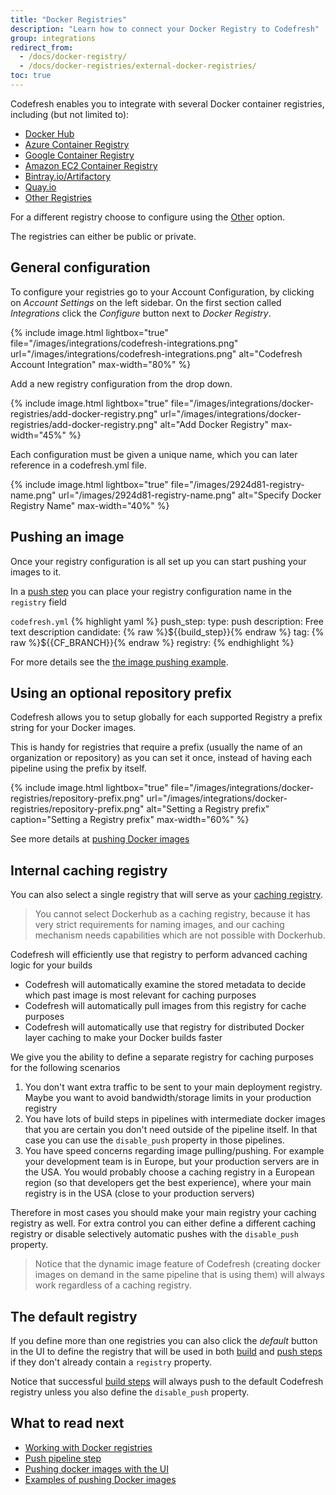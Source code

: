 ```yaml
---
title: "Docker Registries"
description: "Learn how to connect your Docker Registry to Codefresh"
group: integrations
redirect_from:
  - /docs/docker-registry/
  - /docs/docker-registries/external-docker-registries/
toc: true
---
```

Codefresh enables you to integrate with several Docker container registries, including (but not limited to):

  * [Docker Hub]({{site.baseurl}}/docs/docker-registries/external-docker-registries/docker-hub/)
  * [Azure Container Registry]({{site.baseurl}}/docs/docker-registries/external-docker-registries/azure-docker-registry/)
  * [Google Container Registry]({{site.baseurl}}/docs/docker-registries/external-docker-registries/google-container-registry/)
  * [Amazon EC2 Container Registry]({{site.baseurl}}/docs/docker-registries/external-docker-registries/amazon-ec2-container-registry/)
  * [Bintray.io/Artifactory]({{site.baseurl}}/docs/docker-registries/external-docker-registries/bintray-io/)
  * [Quay.io]({{site.baseurl}}/docs/docker-registries/external-docker-registries/quay-io/)
  * [Other Registries]({{site.baseurl}}/docs/docker-registries/external-docker-registries/other-registries/)

For a different registry choose to configure using the [Other]({{site.baseurl}}/docs/docker-registries/external-docker-registries/other-registries/) option.

The registries can either be public or private.

## General configuration
To configure your registries go to your Account Configuration, by clicking on *Account Settings* on the left sidebar. On the first section called *Integrations* click the *Configure* button next to *Docker Registry*.

{% include image.html 
  lightbox="true" 
  file="/images/integrations/codefresh-integrations.png" 
  url="/images/integrations/codefresh-integrations.png" 
  alt="Codefresh Account Integration" 
  max-width="80%" %}

Add a new registry configuration from the drop down.

{% include image.html 
  lightbox="true" 
  file="/images/integrations/docker-registries/add-docker-registry.png" 
  url="/images/integrations/docker-registries/add-docker-registry.png" 
  alt="Add Docker Registry" 
  max-width="45%" %}

Each configuration must be given a unique name, which you can later reference in a codefresh.yml file.

{% include image.html 
  lightbox="true" 
  file="/images/2924d81-registry-name.png" 
  url="/images/2924d81-registry-name.png" 
  alt="Specify Docker Registry Name" 
  max-width="40%" %}

## Pushing an image

Once your registry configuration is all set up you can start pushing your images to it.

In a [push step]({{site.baseurl}}/docs/codefresh-yaml/steps/push/)  you can place your registry configuration name in the `registry` field

  `codefresh.yml`
{% highlight yaml %}
push_step:
  type: push
  description: Free text description
  candidate: {% raw %}${{build_step}}{% endraw %}
  tag: {% raw %}${{CF_BRANCH}}{% endraw %}
  registry: <your-registry-configuration-name>
{% endhighlight %}

For more details see the [the image pushing example]({{site.baseurl}}/docs/yaml-examples/examples/build-and-push-an-image/).

## Using an optional repository prefix

Codefresh allows you to setup globally for each supported Registry a prefix string for your Docker images.


This is handy for registries that require a prefix (usually the name of an organization or repository) as you can set it once, instead
of having each pipeline using the prefix by itself.

{% include image.html 
  lightbox="true" 
  file="/images/integrations/docker-registries/repository-prefix.png" 
  url="/images/integrations/docker-registries/repository-prefix.png" 
  alt="Setting a Registry prefix" 
  caption="Setting a Registry prefix"
  max-width="60%" 
  %}

See more details at [pushing Docker images]({{site.baseurl}}/docs/docker-registries/working-with-docker-registries/#pushing-docker-images)


## Internal caching registry

You can also select a single registry that will serve as your [caching registry]({{site.baseurl}}/docs/configure-ci-cd-pipeline/pipeline-caching/#docker-registry-caching).

> You cannot select Dockerhub as a caching registry, because it has very strict requirements for naming images, and our caching mechanism needs capabilities which are not possible with Dockerhub.

Codefresh will efficiently use that registry to perform advanced caching logic for your builds

  * Codefresh will automatically examine the stored metadata to decide which past image is most relevant for caching purposes
  * Codefresh will automatically pull images from this registry for cache purposes
  * Codefresh will automatically use that registry for distributed Docker layer caching to make your Docker builds faster

We give you the ability to define a separate registry for caching purposes for the following scenarios

1. You don't want extra traffic to be sent to your main deployment registry.  Maybe you want to avoid bandwidth/storage limits in your production registry
1. You have lots of build steps in pipelines with intermediate docker images that you are certain you don't need outside of the pipeline itself. In that case you can use the `disable_push` property in those pipelines.
1. You have speed concerns regarding image pulling/pushing. For example your development team is in Europe, but your production servers are in the USA. You would probably choose a caching registry in a European region (so that developers get the best experience), where your main registry is in the USA (close to your production servers)

Therefore in most cases you should make your main registry your caching registry as well. For extra control you can either define a different caching registry or disable selectively automatic pushes with the `disable_push` property.

>Notice that the dynamic image feature of Codefresh (creating docker images on demand in the same pipeline that is using them) will always work regardless of a caching registry.

## The default registry

If you define more than one registries you can also click the *default* button in the UI to define the registry that will be used in both [build]({{site.baseurl}}/docs/codefresh-yaml/steps/build/) and [push steps]({{site.baseurl}}/docs/codefresh-yaml/steps/push/) if they don't already contain a `registry` property.

Notice that successful [build steps]({{site.baseurl}}/docs/codefresh-yaml/steps/build/)  will always push to the default Codefresh registry unless you also define the `disable_push` property.


## What to read next


- [Working with Docker registries]({{site.baseurl}}/docs/docker-registries/working-with-docker-registries/)
- [Push pipeline step]({{site.baseurl}}/docs/codefresh-yaml/steps/push/) 
- [Pushing docker images with the UI]({{site.baseurl}}/docs/docker-registries/push-image-to-a-docker-registry/) 
- [Examples of pushing Docker images]({{site.baseurl}}/docs/yaml-examples/examples/build-and-push-an-image/) 
